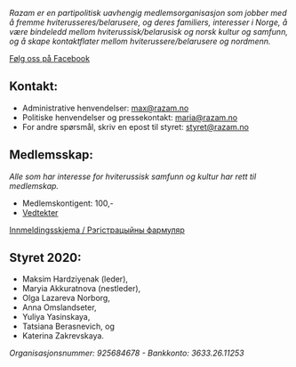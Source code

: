 *Razam er en partipolitisk uavhengig medlemsorganisasjon som jobber med å fremme hviterusseres/belarusere, og deres familiers, interesser i Norge, å være bindeledd mellom hviterussisk/belarusisk og norsk kultur og samfunn, og å skape kontaktflater mellom hviterussere/belarusere og nordmenn.*

[Følg oss på Facebook](https://www.facebook.com/razam.norge)

## Kontakt:
* Administrative henvendelser: max@razam.no
* Politiske henvendelser og pressekontakt: maria@razam.no
* For andre spørsmål, skriv en epost til styret: styret@razam.no

## Medlemsskap:
*Alle som har interesse for hviterussisk samfunn og kultur har rett til medlemskap.*
* Medlemskontigent: 100,-
* [Vedtekter](/Vedtekter.pdf)

[Innmeldingsskjema / Рэгістрацыйны фармуляр](https://bit.ly/Razam)

## Styret 2020:
* Maksim Hardziyenak (leder),
* Maryia Akkuratnova (nestleder), 
* Olga Lazareva Norborg, 
* Anna Omslandseter, 
* Yuliya Yasinskaya, 
* Tatsiana Berasnevich, og 
* Katerina Zakrevskaya.

*Organisasjonsnummer: 925684678 - Bankkonto: 3633.26.11253*

